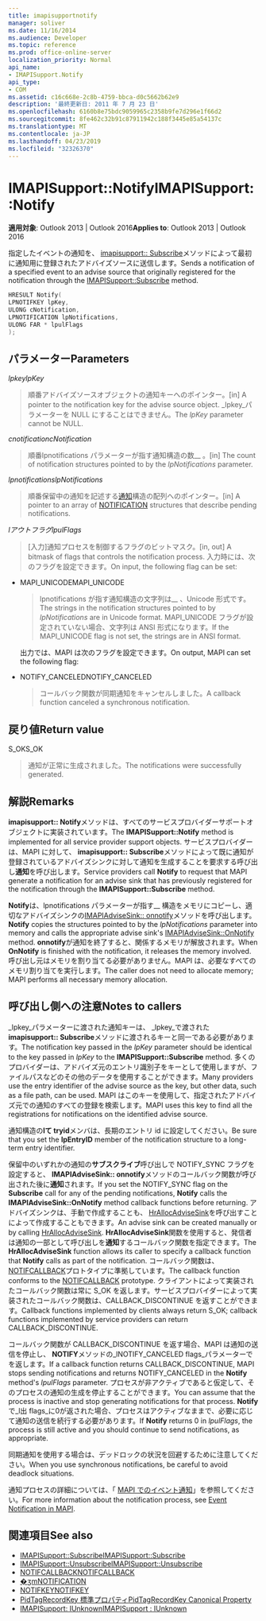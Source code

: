 ```yaml
---
title: imapisupportnotify
manager: soliver
ms.date: 11/16/2014
ms.audience: Developer
ms.topic: reference
ms.prod: office-online-server
localization_priority: Normal
api_name:
- IMAPISupport.Notify
api_type:
- COM
ms.assetid: c16c668e-2c8b-4759-bbca-d0c5662b62e9
description: '最終更新日: 2011 年 7 月 23 日'
ms.openlocfilehash: 6160b8e75bdc9059965c2358b9fe7d296e1f66d2
ms.sourcegitcommit: 8fe462c32b91c87911942c188f3445e85a54137c
ms.translationtype: MT
ms.contentlocale: ja-JP
ms.lasthandoff: 04/23/2019
ms.locfileid: "32326370"
---
```

# <a name="imapisupportnotify"></a><span data-ttu-id="98376-103">IMAPISupport::Notify</span><span class="sxs-lookup"><span data-stu-id="98376-103">IMAPISupport::Notify</span></span>

<span data-ttu-id="98376-104">**適用対象**: Outlook 2013 | Outlook 2016</span><span class="sxs-lookup"><span data-stu-id="98376-104">**Applies to**: Outlook 2013 | Outlook 2016</span></span> 
  
<span data-ttu-id="98376-105">指定したイベントの通知を、 [imapisupport:: Subscribe](imapisupport-subscribe.md)メソッドによって最初に通知用に登録されたアドバイズソースに送信します。</span><span class="sxs-lookup"><span data-stu-id="98376-105">Sends a notification of a specified event to an advise source that originally registered for the notification through the [IMAPISupport::Subscribe](imapisupport-subscribe.md) method.</span></span> 
  
```cpp
HRESULT Notify(
LPNOTIFKEY lpKey,
ULONG cNotification,
LPNOTIFICATION lpNotifications,
ULONG FAR * lpulFlags
);
```

## <a name="parameters"></a><span data-ttu-id="98376-106">パラメーター</span><span class="sxs-lookup"><span data-stu-id="98376-106">Parameters</span></span>

<span data-ttu-id="98376-107">_lpkey_</span><span class="sxs-lookup"><span data-stu-id="98376-107">_lpKey_</span></span>
  
> <span data-ttu-id="98376-108">順番アドバイズソースオブジェクトの通知キーへのポインター。</span><span class="sxs-lookup"><span data-stu-id="98376-108">[in] A pointer to the notification key for the advise source object.</span></span> <span data-ttu-id="98376-109">_lpkey_パラメーターを NULL にすることはできません。</span><span class="sxs-lookup"><span data-stu-id="98376-109">The  _lpKey_ parameter cannot be NULL.</span></span> 
    
<span data-ttu-id="98376-110">_cnotification_</span><span class="sxs-lookup"><span data-stu-id="98376-110">_cNotification_</span></span>
  
> <span data-ttu-id="98376-111">順番lpnotifications パラメーターが指す通知構造の数__ 。</span><span class="sxs-lookup"><span data-stu-id="98376-111">[in] The count of notification structures pointed to by the  _lpNotifications_ parameter.</span></span> 
    
<span data-ttu-id="98376-112">_lpnotifications_</span><span class="sxs-lookup"><span data-stu-id="98376-112">_lpNotifications_</span></span>
  
> <span data-ttu-id="98376-113">順番保留中の通知を記述する[通知](notification.md)構造の配列へのポインター。</span><span class="sxs-lookup"><span data-stu-id="98376-113">[in] A pointer to an array of [NOTIFICATION](notification.md) structures that describe pending notifications.</span></span> 
    
<span data-ttu-id="98376-114">_lアウトフラグ_</span><span class="sxs-lookup"><span data-stu-id="98376-114">_lpulFlags_</span></span>
  
> <span data-ttu-id="98376-115">[入力]通知プロセスを制御するフラグのビットマスク。</span><span class="sxs-lookup"><span data-stu-id="98376-115">[in, out] A bitmask of flags that controls the notification process.</span></span> <span data-ttu-id="98376-116">入力時には、次のフラグを設定できます。</span><span class="sxs-lookup"><span data-stu-id="98376-116">On input, the following flag can be set:</span></span>
    
  - <span data-ttu-id="98376-117">MAPI_UNICODE</span><span class="sxs-lookup"><span data-stu-id="98376-117">MAPI_UNICODE</span></span> 
    
    > <span data-ttu-id="98376-118">lpnotifications が指す通知構造の文字列は__ 、Unicode 形式です。</span><span class="sxs-lookup"><span data-stu-id="98376-118">The strings in the notification structures pointed to by  _lpNotifications_ are in Unicode format.</span></span> <span data-ttu-id="98376-119">MAPI_UNICODE フラグが設定されていない場合、文字列は ANSI 形式になります。</span><span class="sxs-lookup"><span data-stu-id="98376-119">If the MAPI_UNICODE flag is not set, the strings are in ANSI format.</span></span> 

    <span data-ttu-id="98376-120">出力では、MAPI は次のフラグを設定できます。</span><span class="sxs-lookup"><span data-stu-id="98376-120">On output, MAPI can set the following flag:</span></span>
        
  - <span data-ttu-id="98376-121">NOTIFY_CANCELED</span><span class="sxs-lookup"><span data-stu-id="98376-121">NOTIFY_CANCELED</span></span> 
    
    > <span data-ttu-id="98376-122">コールバック関数が同期通知をキャンセルしました。</span><span class="sxs-lookup"><span data-stu-id="98376-122">A callback function canceled a synchronous notification.</span></span>
    
## <a name="return-value"></a><span data-ttu-id="98376-123">戻り値</span><span class="sxs-lookup"><span data-stu-id="98376-123">Return value</span></span>

<span data-ttu-id="98376-124">S_OK</span><span class="sxs-lookup"><span data-stu-id="98376-124">S_OK</span></span> 
  
> <span data-ttu-id="98376-125">通知が正常に生成されました。</span><span class="sxs-lookup"><span data-stu-id="98376-125">The notifications were successfully generated.</span></span>
    
## <a name="remarks"></a><span data-ttu-id="98376-126">解説</span><span class="sxs-lookup"><span data-stu-id="98376-126">Remarks</span></span>

<span data-ttu-id="98376-127">**imapisupport:: Notify**メソッドは、すべてのサービスプロバイダーサポートオブジェクトに実装されています。</span><span class="sxs-lookup"><span data-stu-id="98376-127">The **IMAPISupport::Notify** method is implemented for all service provider support objects.</span></span> <span data-ttu-id="98376-128">サービスプロバイダーは、MAPI に対して、 **imapisupport:: Subscribe**メソッドによって既に通知が登録されているアドバイズシンクに対して通知を生成することを要求する呼び出し**通知**を呼び出します。</span><span class="sxs-lookup"><span data-stu-id="98376-128">Service providers call **Notify** to request that MAPI generate a notification for an advise sink that has previously registered for the notification through the **IMAPISupport::Subscribe** method.</span></span> 
  
<span data-ttu-id="98376-129">**Notify**は、lpnotifications パラメーターが指す__ 構造をメモリにコピーし、適切なアドバイズシンクの[IMAPIAdviseSink:: onnotify](imapiadvisesink-onnotify.md)メソッドを呼び出します。</span><span class="sxs-lookup"><span data-stu-id="98376-129">**Notify** copies the structures pointed to by the  _lpNotifications_ parameter into memory and calls the appropriate advise sink's [IMAPIAdviseSink::OnNotify](imapiadvisesink-onnotify.md) method.</span></span> <span data-ttu-id="98376-130">**onnotify**が通知を終了すると、関係するメモリが解放されます。</span><span class="sxs-lookup"><span data-stu-id="98376-130">When **OnNotify** is finished with the notification, it releases the memory involved.</span></span> <span data-ttu-id="98376-131">呼び出し元はメモリを割り当てる必要がありません。MAPI は、必要なすべてのメモリ割り当てを実行します。</span><span class="sxs-lookup"><span data-stu-id="98376-131">The caller does not need to allocate memory; MAPI performs all necessary memory allocation.</span></span> 
  
## <a name="notes-to-callers"></a><span data-ttu-id="98376-132">呼び出し側への注意</span><span class="sxs-lookup"><span data-stu-id="98376-132">Notes to callers</span></span>

<span data-ttu-id="98376-133">_lpkey_パラメーターに渡された通知キーは、 _lpkey_で渡された**imapisupport:: Subscribe**メソッドに渡されるキーと同一である必要があります。</span><span class="sxs-lookup"><span data-stu-id="98376-133">The notification key passed in the  _lpKey_ parameter should be identical to the key passed in  _lpKey_ to the **IMAPISupport::Subscribe** method.</span></span> <span data-ttu-id="98376-134">多くのプロバイダーは、アドバイズ元のエントリ識別子をキーとして使用しますが、ファイルパスなどのその他のデータを使用することができます。</span><span class="sxs-lookup"><span data-stu-id="98376-134">Many providers use the entry identifier of the advise source as the key, but other data, such as a file path, can be used.</span></span> <span data-ttu-id="98376-135">MAPI はこのキーを使用して、指定されたアドバイズ元での通知のすべての登録を検索します。</span><span class="sxs-lookup"><span data-stu-id="98376-135">MAPI uses this key to find all the registrations for notifications on the identified advise source.</span></span> 
  
<span data-ttu-id="98376-136">通知構造の**lて tryid**メンバは、長期のエントリ id に設定してください。</span><span class="sxs-lookup"><span data-stu-id="98376-136">Be sure that you set the **lpEntryID** member of the notification structure to a long-term entry identifier.</span></span> 
  
<span data-ttu-id="98376-137">保留中のいずれかの通知の**サブスクライブ**呼び出しで NOTIFY_SYNC フラグを設定すると、 **IMAPIAdviseSink:: onnotify**メソッドのコールバック関数が呼び出された後に**通知**されます。</span><span class="sxs-lookup"><span data-stu-id="98376-137">If you set the NOTIFY_SYNC flag on the **Subscribe** call for any of the pending notifications, **Notify** calls the **IMAPIAdviseSink::OnNotify** method callback functions before returning.</span></span> <span data-ttu-id="98376-138">アドバイズシンクは、手動で作成することも、 [HrAllocAdviseSink](hrallocadvisesink.md)を呼び出すことによって作成することもできます。</span><span class="sxs-lookup"><span data-stu-id="98376-138">An advise sink can be created manually or by calling [HrAllocAdviseSink](hrallocadvisesink.md).</span></span> <span data-ttu-id="98376-139">**HrAllocAdviseSink**関数を使用すると、発信者は通知の一部として呼び出しを**通知**するコールバック関数を指定できます。</span><span class="sxs-lookup"><span data-stu-id="98376-139">The **HrAllocAdviseSink** function allows its caller to specify a callback function that **Notify** calls as part of the notification.</span></span> <span data-ttu-id="98376-140">コールバック関数は、 [NOTIFCALLBACK](notifcallback.md)プロトタイプに準拠しています。</span><span class="sxs-lookup"><span data-stu-id="98376-140">The callback function conforms to the [NOTIFCALLBACK](notifcallback.md) prototype.</span></span> <span data-ttu-id="98376-141">クライアントによって実装されたコールバック関数は常に S_OK を返します。サービスプロバイダーによって実装されたコールバック関数は、CALLBACK_DISCONTINUE を返すことができます。</span><span class="sxs-lookup"><span data-stu-id="98376-141">Callback functions implemented by clients always return S_OK; callback functions implemented by service providers can return CALLBACK_DISCONTINUE.</span></span> 
  
<span data-ttu-id="98376-142">コールバック関数が CALLBACK_DISCONTINUE を返す場合、MAPI は通知の送信を停止し、 **NOTIFY**メソッドの_lNOTIFY_CANCELED flags_パラメーターでを返します。</span><span class="sxs-lookup"><span data-stu-id="98376-142">If a callback function returns CALLBACK_DISCONTINUE, MAPI stops sending notifications and returns NOTIFY_CANCELED in the **Notify** method's  _lpulFlags_ parameter.</span></span> <span data-ttu-id="98376-143">プロセスが非アクティブであると仮定して、そのプロセスの通知の生成を停止することができます。</span><span class="sxs-lookup"><span data-stu-id="98376-143">You can assume that the process is inactive and stop generating notifications for that process.</span></span> <span data-ttu-id="98376-144">**Notify**で_l出 flags_に0が返された場合、プロセスはアクティブなままで、必要に応じて通知の送信を続行する必要があります。</span><span class="sxs-lookup"><span data-stu-id="98376-144">If **Notify** returns 0 in  _lpulFlags_, the process is still active and you should continue to send notifications, as appropriate.</span></span>
  
<span data-ttu-id="98376-145">同期通知を使用する場合は、デッドロックの状況を回避するために注意してください。</span><span class="sxs-lookup"><span data-stu-id="98376-145">When you use synchronous notifications, be careful to avoid deadlock situations.</span></span>
  
<span data-ttu-id="98376-146">通知プロセスの詳細については、「 [MAPI でのイベント通知](event-notification-in-mapi.md)」を参照してください。</span><span class="sxs-lookup"><span data-stu-id="98376-146">For more information about the notification process, see [Event Notification in MAPI](event-notification-in-mapi.md).</span></span> 
  
## <a name="see-also"></a><span data-ttu-id="98376-147">関連項目</span><span class="sxs-lookup"><span data-stu-id="98376-147">See also</span></span>

- [<span data-ttu-id="98376-148">IMAPISupport::Subscribe</span><span class="sxs-lookup"><span data-stu-id="98376-148">IMAPISupport::Subscribe</span></span>](imapisupport-subscribe.md)  
- [<span data-ttu-id="98376-149">IMAPISupport::Unsubscribe</span><span class="sxs-lookup"><span data-stu-id="98376-149">IMAPISupport::Unsubscribe</span></span>](imapisupport-unsubscribe.md)  
- [<span data-ttu-id="98376-150">NOTIFCALLBACK</span><span class="sxs-lookup"><span data-stu-id="98376-150">NOTIFCALLBACK</span></span>](notifcallback.md) 
- [<span data-ttu-id="98376-151">�ʒm</span><span class="sxs-lookup"><span data-stu-id="98376-151">NOTIFICATION</span></span>](notification.md)  
- [<span data-ttu-id="98376-152">NOTIFKEY</span><span class="sxs-lookup"><span data-stu-id="98376-152">NOTIFKEY</span></span>](notifkey.md)  
- [<span data-ttu-id="98376-153">PidTagRecordKey 標準プロパティ</span><span class="sxs-lookup"><span data-stu-id="98376-153">PidTagRecordKey Canonical Property</span></span>](pidtagrecordkey-canonical-property.md)  
- [<span data-ttu-id="98376-154">IMAPISupport: IUnknown</span><span class="sxs-lookup"><span data-stu-id="98376-154">IMAPISupport : IUnknown</span></span>](imapisupportiunknown.md)

